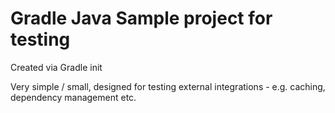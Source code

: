 # Gradle Java Sample project for testing

Created via Gradle init

Very simple / small, designed for testing external integrations - e.g. caching, dependency management etc.
